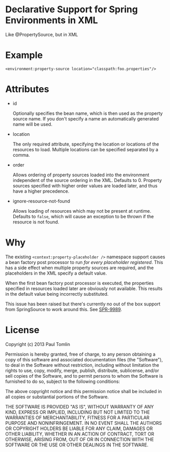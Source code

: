 # Declarative Support for Spring Environments in XML

Like @PropertySource, but in XML

# Example

    <environment:property-source location="classpath:foo.properties"/>

# Attributes

 *  id

    Optionally specifies the bean name, which is then used as the property
    source name. If you don't specify a name an automatically generated name
    will be used.

 *  location

    The only required attribute, specifying the location or locations of the
    resources to load. Multiple locations can be specified separated by a
    comma.

 *  order

    Allows ordering of property sources loaded into the environment independent
    of the source ordering in the XML. Defaults to 0. Property sources
    specified with higher order values are loaded later, and thus have a higher
    precedence.

 *  ignore-resource-not-found

    Allows loading of resources which may not be present at runtime. Defaults
    to `false`, which will cause an exception to be thrown if the resource is
    not found.

# Why

The existing `<context:property-placeholder />` namespace support causes
a bean factory post processor to run _for every placeholder registered_.
This has a side effect when multiple property sources are required, and
the placeholders in the XML specify a default value.

When the first bean factory post processor is executed, the properties
specified in resources loaded later are obviously not available. This results
in the default value being incorrectly substituted.

This issue has been raised but there's currently no out of the box support
from SpringSource to work around this. See 
[SPR-9989](https://jira.springsource.org/browse/SPR-9989).
 
# License

Copyright (c) 2013 Paul Tomlin

Permission is hereby granted, free of charge, to any person obtaining a copy of
this software and associated documentation files (the "Software"), to deal in
the Software without restriction, including without limitation the rights to
use, copy, modify, merge, publish, distribute, sublicense, and/or sell copies
of the Software, and to permit persons to whom the Software is furnished to do
so, subject to the following conditions:

The above copyright notice and this permission notice shall be included in all
copies or substantial portions of the Software.

THE SOFTWARE IS PROVIDED "AS IS", WITHOUT WARRANTY OF ANY KIND, EXPRESS OR
IMPLIED, INCLUDING BUT NOT LIMITED TO THE WARRANTIES OF MERCHANTABILITY,
FITNESS FOR A PARTICULAR PURPOSE AND NONINFRINGEMENT. IN NO EVENT SHALL THE
AUTHORS OR COPYRIGHT HOLDERS BE LIABLE FOR ANY CLAIM, DAMAGES OR OTHER
LIABILITY, WHETHER IN AN ACTION OF CONTRACT, TORT OR OTHERWISE, ARISING FROM,
OUT OF OR IN CONNECTION WITH THE SOFTWARE OR THE USE OR OTHER DEALINGS IN THE
SOFTWARE.
